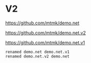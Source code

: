 # V2

https://github.com/mtmk/demo.net

https://github.com/mtmk/demo.net.v2

https://github.com/mtmk/demo.net.v1

```
renamed demo.net demo.net.v1
renamed demo.net.v2 demo.net
```

